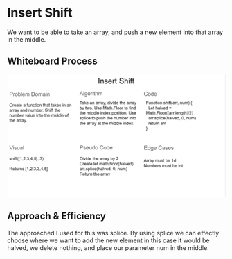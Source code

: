 # Insert Shift

We want to be able to take an array, and push a new element into that array in the middle.

## Whiteboard Process

![insert shift](insert-shift.png)

## Approach & Efficiency

The approached I used for this was splice. By using splice we can effectly choose where we want to add the new element in this case it would be halved, we delete nothing, and place our parameter num in the middle.
